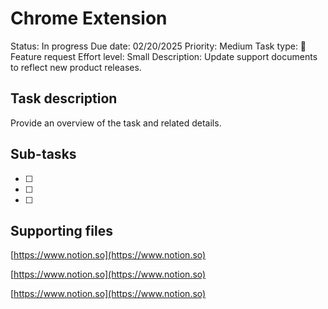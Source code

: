 # Chrome Extension

Status: In progress
Due date: 02/20/2025
Priority: Medium
Task type: 💬 Feature request
Effort level: Small
Description: Update support documents to reflect new product releases.

## Task description

Provide an overview of the task and related details.

## Sub-tasks

- [ ]  
- [ ]  
- [ ]  

## Supporting files

[https://www.notion.so](https://www.notion.so)

[https://www.notion.so](https://www.notion.so)

[https://www.notion.so](https://www.notion.so)